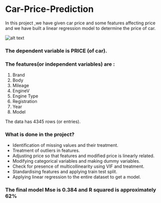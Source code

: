 # Car-Price-Prediction
In this project ,we have given car price and some features affecting price and we have built a linear regression model to determine the price of car. 

![alt text](https://user-images.githubusercontent.com/91171166/151691982-9410150c-b8b2-4116-a5c4-e6a0499e0d66.png)

### The dependent variable is PRICE (of car).<br/>
### The features(or independent variables) are :<br/>
1. Brand<br/>
2. Body<br/>
3. Mileage<br/>
4. EngineV<br/>
5. Engine Type<br/>
6. Registration<br/>
7. Year<br/>
8. Model<br/>

The data has 4345 rows (or entries).

### What is done in the project?<br/>
* Identification of missing values and their treatment.<br/>
* Treatment of outliers in features.<br/>
* Adjusting price so that features and modified price is linearly related.<br/>
* Modifying categorical variables and making dummy variables.<br/>
* Check for presence of multicollinearity using VIF and treatment.<br/>
* Standardising features and applying train test split.<br/>
* Applying linear regression to the entire dataset to get a model.

### The final model Mse is 0.384 and R squared is approximately 62%
